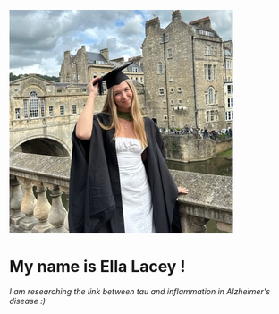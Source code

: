 ![Ella Lacey](../img/EllaLacey.jpeg)

# My name is Ella Lacey ! 
_I am researching the link between tau and inflammation in Alzheimer's disease :)_
